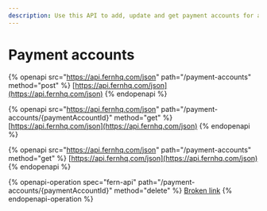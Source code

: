 ```yaml
---
description: Use this API to add, update and get payment accounts for an existing customer.
---
```


# Payment accounts

{% openapi src="https://api.fernhq.com/json" path="/payment-accounts" method="post" %}
[https://api.fernhq.com/json](https://api.fernhq.com/json)
{% endopenapi %}

{% openapi src="https://api.fernhq.com/json" path="/payment-accounts/{paymentAccountId}" method="get" %}
[https://api.fernhq.com/json](https://api.fernhq.com/json)
{% endopenapi %}

{% openapi src="https://api.fernhq.com/json" path="/payment-accounts" method="get" %}
[https://api.fernhq.com/json](https://api.fernhq.com/json)
{% endopenapi %}

{% openapi-operation spec="fern-api" path="/payment-accounts/{paymentAccountId}" method="delete" %}
[Broken link](broken-reference)
{% endopenapi-operation %}
